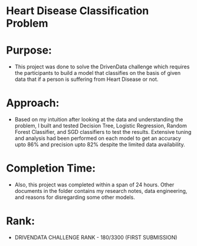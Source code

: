 # Heart Disease Classification Problem

# Purpose:
- This project was done to solve the DrivenData challenge which requires the participants to build a model that classifies on the basis of given data that if a person is suffering from Heart Disease or not. 

# Approach:
- Based on my intuition after looking at the data and understanding the problem, I built and tested Decision Tree, Logistic Regression, Random Forest Classifier, and SGD classifiers to test the results. Extensive tuning and analysis had been performed on each model to get an accuracy upto 86% and precision upto 82% despite the limited data availability. 

# Completion Time:
- Also, this project was completed within a span of 24 hours. Other documents in the folder contains my research notes, data engineering, and reasons for disregarding some other models.

# Rank:
- DRIVENDATA CHALLENGE RANK - 180/3300 (FIRST SUBMISSION) 
